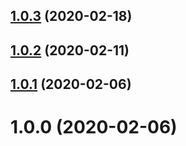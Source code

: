 ## [1.0.3](https://github.com/mikekitchell/nest-rest-framework-qldb/compare/v1.0.2...v1.0.3) (2020-02-18)

## [1.0.2](https://github.com/mikekitchell/nest-rest-framework-qldb/compare/v1.0.1...v1.0.2) (2020-02-11)

## [1.0.1](https://github.com/mikekitchell/nest-rest-framework-qldb/compare/v1.0.0...v1.0.1) (2020-02-06)

# 1.0.0 (2020-02-06)
